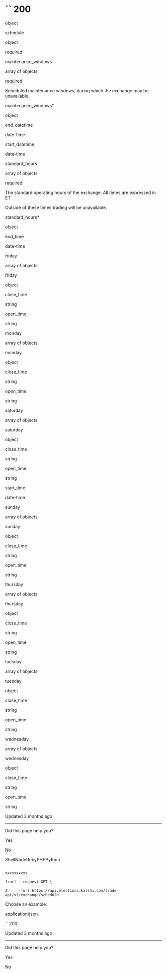 # `` 200

object

schedule

object

required

maintenance\_windows

array of objects

required

Scheduled maintenance windows, during which the exchange may be unavailable.

maintenance\_windows\*

object

end\_datetime

date-time

start\_datetime

date-time

standard\_hours

array of objects

required

The standard operating hours of the exchange. All times are expressed in ET.

Outside of these times trading will be unavailable.

standard\_hours\*

object

end\_time

date-time

friday

array of objects

friday

object

close\_time

string

open\_time

string

monday

array of objects

monday

object

close\_time

string

open\_time

string

saturday

array of objects

saturday

object

close\_time

string

open\_time

string

start\_time

date-time

sunday

array of objects

sunday

object

close\_time

string

open\_time

string

thursday

array of objects

thursday

object

close\_time

string

open\_time

string

tuesday

array of objects

tuesday

object

close\_time

string

open\_time

string

wednesday

array of objects

wednesday

object

close\_time

string

open\_time

string

Updated 3 months ago

* * *

Did this page help you?

Yes

No

ShellNodeRubyPHPPython

```

xxxxxxxxxx

1curl --request GET \

2     --url https://api.elections.kalshi.com/trade-api/v2/exchange/schedule

```

Choose an example:

application/json

`` 200

Updated 3 months ago

* * *

Did this page help you?

Yes

No
